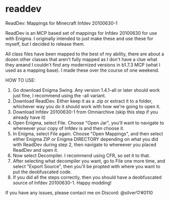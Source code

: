 # readdev
ReadDev:  Mappings for Minecraft Infdev 20100630-1

ReadDev is an MCP based set of mappings for Infdev 20100630 for use with Enigma.  I originally intended to just make these and use these for myself, but I decided to release them.

All class files have been mapped to the best of my ability, there are about a dozen other classes that aren't fully mapped as I don't have a clue what they areand I couldn't find any modernized versions in b1.7.3 MCP (what I used as a mapping base).  I made these over the course of one weekend.

HOW TO USE:
1. Go download Enigma Swing.  Any version 1.4.1-all or later should work just fine, I recommend using the -all variant.
2. Download ReadDev.  Either keep it as a .zip or extract it to a folder, whichever way you do it should work with how we're going to open it.
3. Download Infdev 20100630-1 from Omniarchive (skip this step if you already have it)
4. Open Enigma, select File.  Choose "Open Jar", you'll want to navigate to whereever your copy of Infdev is and then choose it.
5. In Enigma, select File again.  Choose "Open Mappings", and then select either Enigma ZIP or Enigma DIRECTORY depending on what you did with ReadDev during step 2, then navigate to whereever you placed ReadDev and open it.
6. Now select Decompiler.  I recommend using CFR, so set it to that.
7. After selecting what decompiler you want, go to File one more time, and select "Export Source", then you'll be propted with where you want to put the deobfuscated code.  
8. If you did all the steps correctly, then you should have a deobfuscated source of Infdev 20100630-1.  Happy modding!

If you have any issues, please contact me on Discord: @silver♡#0110
